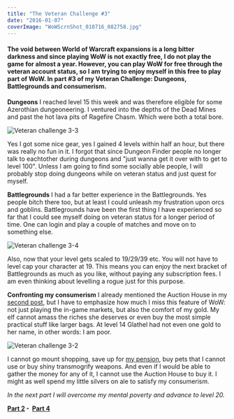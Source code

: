 ```yaml
---
title: "The Veteran Challenge #3"
date: "2016-01-07"
coverImage: "WoWScrnShot_010716_082758.jpg"
---
```


#### The void between World of Warcraft expansions is a long bitter darkness and since playing WoW is not exactly free, I do not play the game for almost a year. However, you can play WoW for free through the veteran account status, so I am trying to enjoy myself in this free to play part of WoW. In part #3 of my Veteran Challenge: Dungeons, Battlegrounds and consumerism.

**Dungeons** I reached level 15 this week and was therefore eligible for some Azerothian dungeoneering. I ventured into the depths of the Dead Mines and past the hot lava pits of Ragefire Chasm. Which were both a total bore.

![Veteran challenge 3-3](images/Veteran-challenge-3-3.jpg)

Yes I got some nice gear, yes I gained 4 levels within half an hour, but there was really no fun in it. I forgot that since Dungeon Finder people no longer talk to eachtother during dungeons and "just wanna get it over with to get to level 100". Unless I am going to find some socially able people, I will probably stop doing dungeons while on veteran status and just quest for myself.

**Battlegrounds** I had a far better experience in the Battlegrounds. Yes people bitch there too, but at least I could unleash my frustration upon orcs and goblins. Battlegrounds have been the first thing I have experienced so far that I could see myself doing on veteran status for a longer period of time. One can login and play a couple of matches and move on to something else.

![Veteran challenge 3-4](images/Veteran-challenge-3-4.jpg)

Also, now that your level gets scaled to 19/29/39 etc. You will not have to level cap your character at 19. This means you can enjoy the next bracket of Battlegrounds as much as you like, without paying any subscription fees. I am even thinking about levelling a rogue just for this purpose.

**Confronting my consumerism** I already mentioned the Auction House in my [second post](http://www.legenddiaries.com/special-features/the-veteran-challenge-2/), but I have to emphasize how much I miss this feature of WoW: not just playing the in-game markets, but also the comfort of my gold. My elf cannot amass the riches she deserves or even buy the most simple practical stuff like larger bags. At level 14 Glathel had not even one gold to her name, in other words: I am poor.

![Veteran challenge 3-2](images/Veteran-challenge-3-2.jpg)

I cannot go mount shopping, save up for [my pension](http://www.legenddiaries.com/special-features/a-heros-pension/), buy pets that I cannot use or buy shiny transmogrify weapons. And even if I would be able to gather the money for any of it, I cannot use the Auction House to buy it. I might as well spend my little silvers on ale to satisfy my consumerism.

_In the next part I will overcome my mental poverty and advance to level 20._ 

**[Part 2](http://www.legenddiaries.com/special-features/the-veteran-challenge-2/) -  [Part 4](http://www.legenddiaries.com/special-features/the-veteran-challenge-4/)**
